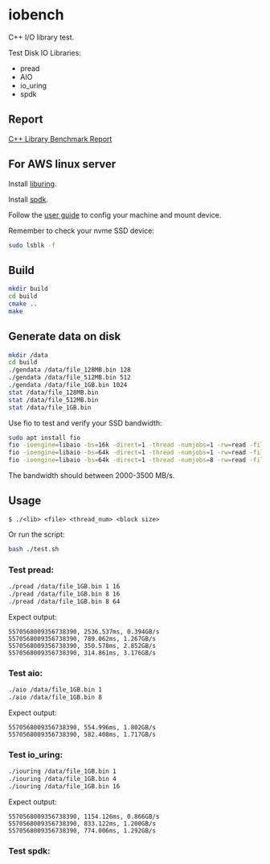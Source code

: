 # iobench
C++ I/O library test.

Test Disk IO Libraries:
- pread
- AIO
- io_uring
- spdk

## Report
[C++ Library Benchmark Report](https://quip-amazon.com/Nz0GABxvGipG/Methods-to-Saturate-the-Full-Bandwidth-of-NVMe-SSD)

## For AWS linux server

Install [liburing](https://github.com/axboe/liburing).

Install [spdk](https://github.com/spdk/spdk).

Follow the [user guide](https://docs.aws.amazon.com/zh_cn/AWSEC2/latest/UserGuide/ebs-using-volumes.html) to config your machine and mount device.

Remember to check your nvme SSD device: 
```bash
sudo lsblk -f
```

## Build
```bash
mkdir build
cd build
cmake ..
make
```


## Generate data on disk
```bash
mkdir /data
cd build
./gendata /data/file_128MB.bin 128
./gendata /data/file_512MB.bin 512
./gendata /data/file_1GB.bin 1024
stat /data/file_128MB.bin
stat /data/file_512MB.bin
stat /data/file_1GB.bin
```

Use fio to test and verify your SSD bandwidth:
```bash
sudo apt install fio
fio -ioengine=libaio -bs=16k -direct=1 -thread -numjobs=1 -rw=read -filename=/data/file_1GB.bin -name="BS 16KB read test" -iodepth=512 -runtime=20
fio -ioengine=libaio -bs=64k -direct=1 -thread -numjobs=1 -rw=read -filename=/data/file_1GB.bin -name="BS 64KB read test" -iodepth=512 -runtime=20
fio -ioengine=libaio -bs=64k -direct=1 -thread -numjobs=8 -rw=read -filename=/data/file_1GB.bin -name="BS 64KB read test" -iodepth=512 -runtime=20
```
The bandwidth should between 2000-3500 MB/s.

## Usage
```
$ ./<lib> <file> <thread_num> <block size>
```

Or run the script:
```bash
bash ./test.sh
```


### Test pread:
```bash
./pread /data/file_1GB.bin 1 16
./pread /data/file_1GB.bin 8 16
./pread /data/file_1GB.bin 8 64
```

Expect output:
```
5570568009356738390, 2536.537ms, 0.394GB/s
5570568009356738390, 789.062ms, 1.267GB/s
5570568009356738390, 350.578ms, 2.852GB/s
5570568009356738390, 314.861ms, 3.176GB/s
```

### Test aio:
```bash
./aio /data/file_1GB.bin 1
./aio /data/file_1GB.bin 8
```

Expect output:
```
5570568009356738390, 554.996ms, 1.802GB/s
5570568009356738390, 582.408ms, 1.717GB/s
```


### Test io_uring:
```bash
./iouring /data/file_1GB.bin 1
./iouring /data/file_1GB.bin 4
./iouring /data/file_1GB.bin 16
```

Expect output:
```
5570568009356738390, 1154.126ms, 0.866GB/s
5570568009356738390, 833.122ms, 1.200GB/s
5570568009356738390, 774.006ms, 1.292GB/s
```


### Test spdk:



